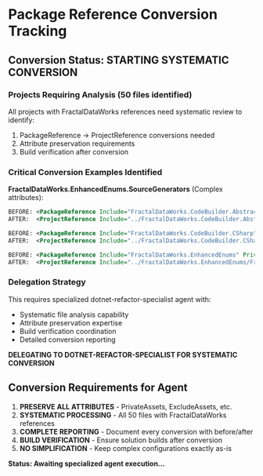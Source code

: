 # Package Reference Conversion Tracking

## Conversion Status: STARTING SYSTEMATIC CONVERSION

### Projects Requiring Analysis (50 files identified)
All projects with FractalDataWorks references need systematic review to identify:
1. PackageReference → ProjectReference conversions needed
2. Attribute preservation requirements
3. Build verification after conversion

### Critical Conversion Examples Identified

**FractalDataWorks.EnhancedEnums.SourceGenerators** (Complex attributes):
```xml
BEFORE: <PackageReference Include="FractalDataWorks.CodeBuilder.Abstractions" />
AFTER:  <ProjectReference Include="../FractalDataWorks.CodeBuilder.Abstractions/FractalDataWorks.CodeBuilder.Abstractions.csproj" />

BEFORE: <PackageReference Include="FractalDataWorks.CodeBuilder.CSharp" PrivateAssets="none" />
AFTER:  <ProjectReference Include="../FractalDataWorks.CodeBuilder.CSharp/FractalDataWorks.CodeBuilder.CSharp.csproj" PrivateAssets="none" />

BEFORE: <PackageReference Include="FractalDataWorks.EnhancedEnums" PrivateAssets="all" />
AFTER:  <ProjectReference Include="../FractalDataWorks.EnhancedEnums/FractalDataWorks.EnhancedEnums.csproj" PrivateAssets="all" />
```

### Delegation Strategy
This requires specialized dotnet-refactor-specialist agent with:
- Systematic file analysis capability
- Attribute preservation expertise
- Build verification coordination
- Detailed conversion reporting

**DELEGATING TO DOTNET-REFACTOR-SPECIALIST FOR SYSTEMATIC CONVERSION**

## Conversion Requirements for Agent
1. **PRESERVE ALL ATTRIBUTES** - PrivateAssets, ExcludeAssets, etc.
2. **SYSTEMATIC PROCESSING** - All 50 files with FractalDataWorks references
3. **COMPLETE REPORTING** - Document every conversion with before/after
4. **BUILD VERIFICATION** - Ensure solution builds after conversion
5. **NO SIMPLIFICATION** - Keep complex configurations exactly as-is

**Status: Awaiting specialized agent execution...**